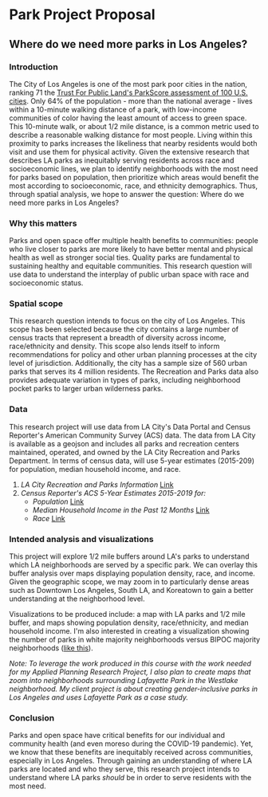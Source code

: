 # Park Project Proposal
## Where do we need more parks in Los Angeles?
### Introduction

The City of Los Angeles is one of the most park poor cities in the nation, ranking 71 the [Trust For Public Land's ParkScore assessment of 100 U.S. cities](https://www.tpl.org/city/los-angeles-california). Only 64% of the population - more than the national average - lives within a 10-minute walking distance of a park, with low-income communities of color having the least amount of access to green space. This 10-minute walk, or about 1/2 mile distance, is a common metric used to describe a reasonable walking distance for most people. Living within this proximity to parks increases the likeliness that nearby residents would both visit and use them for physical activity. Given the extensive research that describes LA parks as inequitably serving residents across race and socioeconomic lines, we plan to identify neighborhoods with the most need for parks based on population, then prioritize which areas would benefit the most according to socioeconomic, race, and ethnicity demographics. Thus, through spatial analysis, we hope to answer the question: Where do we need more parks in Los Angeles?

### Why this matters

Parks and open space offer multiple health benefits to communities: people who live closer to parks are more likely to have better mental and physical health as well as stronger social ties. Quality parks are fundamental to sustaining healthy and equitable communities. This research question will use data to understand the interplay of public urban space with race and socioeconomic status.

### Spatial scope

This research question intends to focus on the city of Los Angeles. This scope has been selected because the city contains a large number of census tracts that represent a breadth of diversity across income, race/ethnicity and density. This scope also lends itself to inform recommendations for policy and other urban planning processes at the city level of jurisdiction. Additionally, the city has a sample size of 560 urban parks that serves its 4 million residents. The Recreation and Parks data also provides adequate variation in types of parks, including neighborhood pocket parks to larger urban wilderness parks.

### Data

This research project will use data from LA City's Data Portal and Census Reporter's American Community Survey (ACS) data. The data from LA City is available as a geojson and includes all parks and recreation centers maintained, operated, and owned by the LA City Recreation and Parks Department. In terms of census data, will use 5-year estimates (2015-209) for population, median household income, and race.

1. *LA City Recreation and Parks Information* [Link](https://data.lacity.org/Parks-Recreation/Recreation-and-Parks-Information/rwq7-yhp5)
2. *Census Reporter's ACS 5-Year Estimates 2015-2019 for:*
      - *Population* [Link](https://censusreporter.org/data/table/?table=B01003&geo_ids=16000US0644000,140|16000US0644000&primary_geo_id=16000US0644000)
      - *Median Household Income in the Past 12 Months* [Link](https://censusreporter.org/data/table/?table=B19013&geo_ids=16000US0644000,140|16000US0644000&primary_geo_id=16000US0644000)
      - *Race* [Link](https://censusreporter.org/data/table/?table=B02001&geo_ids=16000US0644000,140|16000US0644000&primary_geo_id=16000US0644000) 

### Intended analysis and visualizations

This project will explore 1/2 mile buffers around LA's parks to understand which LA neighborhoods are served by a specific park. We can overlay this buffer analysis over maps displaying population density, race, and income. Given the geographic scope, we may zoom in to particularly dense areas such as Downtown Los Angeles, South LA, and Koreatown to gain a better understanding at the neighborhood level.

Visualizations to be produced include: a map with LA parks and 1/2 mile buffer, and maps showing population density, race/ethnicity, and median household income. I'm also interested in creating a visualization showing the number of parks in white majority neighborhoods versus BIPOC majority neighborhoods ([like this](https://www.motherjones.com/wp-content/uploads/2021/12/Warehouse1.jpg)). 

*Note: To leverage the work produced in this course with the work needed for my Applied Planning Research Project, I also plan to create maps that zoom into neighborhoods surrounding Lafayette Park in the Westlake neighborhood. My client project is about creating gender-inclusive parks in Los Angeles and uses Lafayette Park as a case study.*

### Conclusion
Parks and open space have critical benefits for our individual and community health (and even moreso during the COVID-19 pandemic). Yet, we know that these benefits are inequitably received across communities, especially in Los Angeles. Through gaining an understanding of where LA parks are located and who they serve, this research project intends to understand where LA parks *should* be in order to serve residents with the most need.
